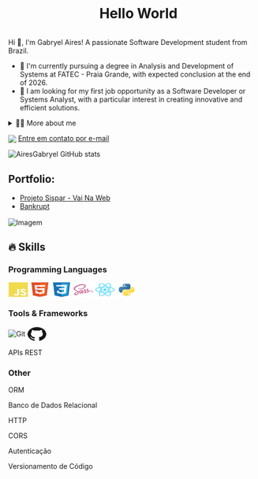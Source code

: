 <div id="user-content-toc">
  <ul align="center">
    <summary><h1 style="display: inline-block">Hello World</h1></summary>
</div>

<p>
  Hi 👋, I'm Gabryel Aires! A passionate Software Development student from Brazil.

  - 🌱 I'm currently pursuing a degree in Analysis and Development of Systems at FATEC - Praia Grande, with expected conclusion at the end of 2026.
  - 🔭 I am looking for my first job opportunity as a Software Developer or Systems Analyst, with a particular interest in creating innovative and efficient solutions.
</p>

<details>
  <summary>👨‍💻 More about me</summary>

  - 💬 I am 26 years old, currently living in Brazil. I have fluency in English.
  - ⚡ I enjoy reading, whether it's a good book, manga, or comics, as well as watching movies and playing games! I believe that our personal interests contribute to a more refined perception of things and problem-solving. \o/
</details>

[<img src="https://img.shields.io/badge/LinkedIn-0077B5?style=for-the-badge&logo=linkedin&logoColor=white" align="center" />](https://www.linkedin.com/in/airesgabryel)
[Entre em contato por e-mail](mailto:56Gabryel@gmail.com)

![AiresGabryel GitHub stats](https://github-readme-stats.vercel.app/api?username=AiresGabryel&show_icons=true&theme=gotham)

## Portfolio:
- [Projeto Sispar - Vai Na Web](https://github.com/AiresGabryel/sispar)
- [Bankrupt](https://github.com/AiresGabryel/Bankrupt)

<p align="left">
  <img align="center" src="https://github.com/VariableBee/VariableBee/assets/77739311/4e9f41af-6b57-49a7-b15a-74322e96b4d7" alt="Imagem">
</p>

## 🔥 Skills
<div style="flex-basis: 48%;">
    <h3>Programming Languages</h3>
    <img align="center" alt="Js" height="30" width="40" src="https://raw.githubusercontent.com/devicons/devicon/master/icons/javascript/javascript-plain.svg">
    <img align="center" alt="HTML" height="30" width="40" src="https://raw.githubusercontent.com/devicons/devicon/master/icons/html5/html5-original.svg">
    <img align="center" alt="CSS" height="30" width="40" src="https://raw.githubusercontent.com/devicons/devicon/master/icons/css3/css3-original.svg">
    <img align="center" alt="SCSS" height="30" width="40" src="https://raw.githubusercontent.com/devicons/devicon/master/icons/sass/sass-original.svg">
    <img align="center" alt="React" height="30" width="40" src="https://raw.githubusercontent.com/devicons/devicon/master/icons/react/react-original.svg">
    <img align="center" alt="Python" height="30" width="40" src="https://raw.githubusercontent.com/devicons/devicon/master/icons/python/python-original.svg">
  </div>

  <div style="flex-basis: 48%;">
    <h3>Tools & Frameworks</h3>
    <img align="center" alt="Git" height="30" width="40" src="https://cdn.jsdelivr.net/gh/devicons/devicon/icons/git/git-original.svg">
    <img align="center" alt="Github" height="30" width="40" src="https://raw.githubusercontent.com/devicons/devicon/master/icons/github/github-original.svg">
    <p>APIs REST</p>
  </div>

  <div style="flex-basis: 48%;">
    <h3>Other</h3>
    <p>ORM</p>
    <p>Banco de Dados Relacional</p>
    <p>HTTP</p>
    <p>CORS</p>
    <p>Autenticação</p>
    <p>Versionamento de Código</p>
  </div>
